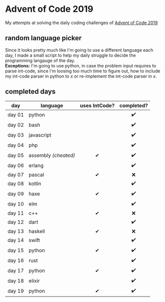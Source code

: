 # Advent of Code 2019

My attempts at solving the daily coding challenges of [Advent of Code 2019](https://adventofcode.com/2019)

## random language picker
Since it looks pretty much like I'm going to use a different language each day, I made a small script to help my daily struggle to decide the programming langauge of the day.  
**Exceptions:** I'm going to use python, in case the problem input requires to parse int-code, since I'm loosing too much time to figure out, how to include my int-code parser in python to _x_ or re-implement the int-code parser in _x_.

## completed days

| day    | language              | uses IntCode? | completed? |
|--------|-----------------------|:-------------:|:----------:|
| day 01 | python                |  ️            | ✔️          |
| day 02 | bash                  |             | ✔️          |
| day 03 | javascript            |  ️            | ✔️          |
| day 04 | php                   |  ️            | ✔️          |
| day 05 | assembly *(cheated)*  | ✔            | ✔️          |
| day 06 | erlang                |  ️            | ✔️          |
| day 07 | pascal                | ✔            | ❌          |
| day 08 | kotlin                |  ️            | ✔️          |
| day 09 | haxe                  | ✔            | ✔️          |
| day 10 | elm                   |  ️            | ✔️          |
| day 11 | c++                   | ✔            | ❌          |
| day 12 | dart                  |  ️            | ✔️          |
| day 13 | haskell               | ✔            | ❌          |
| day 14 | swift                 |  ️            | ✔️          |
| day 15 | python                | ✔            | ✔️          |
| day 16 | rust                  |              | ✔️          |
| day 17 | python                | ✔            | ✔️          |
| day 18 | elixir                |              | ✔️          |
| day 19 | python                | ✔            | ✔️          |
